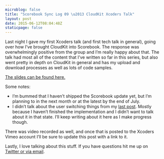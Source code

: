 ```yaml
---
microblog: false
title: "Scorebook Sync Log 09 \u2013 CloudKit Xcoders Talk"
layout: post
date: 2015-06-12T08:04:48Z
staticpage: false
---
```


Last night I gave my first Xcoders talk (and first tech talk in general), going over how I’ve brought CloudKit into Scorebook. The response was overwhelmingly positive from the group and I’m really happy about that. The talk had most all of the content that I’ve written so far in this series, but also went pretty in depth on CloudKit in general and has my upload and download processes as well as lots of code samples.

[The slides can be found here.](http://bit.ly/1Gj0O87)

Some notes:

* I’m bummed that I haven’t shipped the Scorebook update yet, but I’m planning to in the next month or at the latest by the end of July.
* I didn’t talk about the user switching things from my [last post](http://jsorge.net/2015/06/09/scorebook-sync-log-08-user-switching/). Mostly because I haven’t finished the implementation and I didn’t want to talk about it in that state. I’ll keep writing about it here as I make progress though.

There was video recorded as well, and once that is posted to the Xcoders Vimeo account I’ll be sure to update this post with a link to it.

Lastly, I love talking about this stuff. If you have questions hit me up on [Twitter or via email](http://jsorge.net/about/).